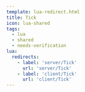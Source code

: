 ```yaml
---
template: lua-redirect.html
title: Tick
icon: lua-shared
tags:
  - lua
  - shared
  - needs-verification
lua:
  redirects:
    - label: 'server/Tick'
      url: 'server/Tick'
    - label: 'client/Tick'
      url: 'client/Tick'
---
```


